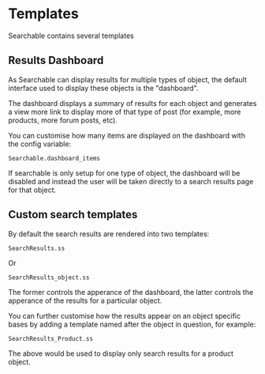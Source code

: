 # Templates

Searchable contains several templates

## Results Dashboard

As Searchable can display results for multiple types of object, the
default interface used to display these objects is the "dashboard".

The dashboard displays a summary of results for each object and
generates a view more link to display more of that type of post
(for example, more products, more forum posts, etc).

You can customise how many items are displayed on the dashboard with
the config variable:

    Searchable.dashboard_items

If searchable is only setup for one type of object, the dashboard
will be disabled and instead the user will be taken directly to a
search results page for that object.

## Custom search templates

By default the search results are rendered into two templates:

    SearchResults.ss
    
Or

    SearchResults_object.ss

The former controls the apperance of the dashboard, the latter
controls the apperance of the results for a particular object.

You can further customise how the results appear on an object 
specific bases by adding a template named after the object in
question, for example:

    SearchResults_Product.ss
    
The above would be used to display only search results for a product
object.